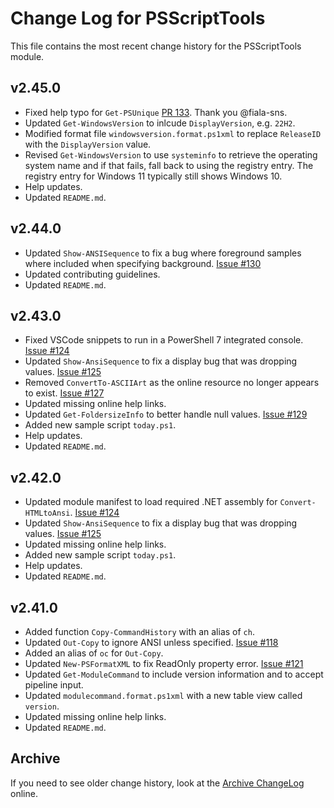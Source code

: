 # Change Log for PSScriptTools

This file contains the most recent change history for the PSScriptTools module.

## v2.45.0

+ Fixed help typo for `Get-PSUnique` [PR 133](https://github.com/jdhitsolutions/PSScriptTools/pull/133). Thank you @fiala-sns.
+ Updated `Get-WindowsVersion` to inlcude `DisplayVersion`, e.g. `22H2`.
+ Modified format file `windowsversion.format.ps1xml` to replace `ReleaseID` with the `DisplayVersion` value.
+ Revised `Get-WindowsVersion` to use `systeminfo` to retrieve the operating system name and if that fails, fall back to using the registry entry. The registry entry for Windows 11 typically still shows Windows 10.
+ Help updates.
+ Updated `README.md`.

## v2.44.0

+ Updated `Show-ANSISequence` to fix a bug where foreground samples where included when specifying background. [Issue #130](https://github.com/jdhitsolutions/PSScriptTools/issues/130)
+ Updated contributing guidelines.
+ Updated `README.md`.

## v2.43.0

+ Fixed VSCode snippets to run in a PowerShell 7 integrated console. [Issue #124](https://github.com/jdhitsolutions/PSScriptTools/issues/124)
+ Updated `Show-AnsiSequence` to fix a display bug that was dropping values. [Issue #125](https://github.com/jdhitsolutions/PSScriptTools/issues/125)
+ Removed `ConvertTo-ASCIIArt` as the online resource no longer appears to exist. [Issue #127](https://github.com/jdhitsolutions/PSScriptTools/issues/127)
+ Updated missing online help links.
+ Updated `Get-FoldersizeInfo` to better handle null values. [Issue #129](https://github.com/jdhitsolutions/PSScriptTools/issues/129)
+ Added new sample script `today.ps1`.
+ Help updates.
+ Updated `README.md`.

## v2.42.0

+ Updated module manifest to load required .NET assembly for `Convert-HTMLtoAnsi`. [Issue #124](https://github.com/jdhitsolutions/PSScriptTools/issues/124)
+ Updated `Show-AnsiSequence` to fix a display bug that was dropping values. [Issue #125](https://github.com/jdhitsolutions/PSScriptTools/issues/125)
+ Updated missing online help links.
+ Added new sample script `today.ps1`.
+ Help updates.
+ Updated `README.md`.

## v2.41.0

+ Added function `Copy-CommandHistory` with an alias of `ch`.
+ Updated `Out-Copy` to ignore ANSI unless specified. [Issue #118](https://github.com/jdhitsolutions/PSScriptTools/issues/118)
+ Added an alias of `oc` for `Out-Copy`.
+ Updated `New-PSFormatXML` to fix ReadOnly property error. [Issue #121](https://github.com/jdhitsolutions/PSScriptTools/issues/121)
+ Updated `Get-ModuleCommand` to include version information and to accept pipeline input.
+ Updated `modulecommand.format.ps1xml` with a new table view called `version`.
+ Updated missing online help links.
+ Updated `README.md`.

## Archive

If you need to see older change history, look at the [Archive ChangeLog](https://github.com/jdhitsolutions/PSScriptTools/blob/master/Archive-ChangeLog.md) online.
